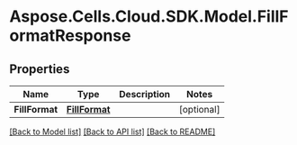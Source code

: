# Aspose.Cells.Cloud.SDK.Model.FillFormatResponse
## Properties

Name | Type | Description | Notes
------------ | ------------- | ------------- | -------------
**FillFormat** | [**FillFormat**](FillFormat.md) |  | [optional] 

[[Back to Model list]](../README.md#documentation-for-models) [[Back to API list]](../README.md#documentation-for-api-endpoints) [[Back to README]](../README.md)

